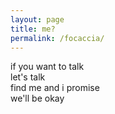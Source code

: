 ```yaml
---
layout: page
title: me?
permalink: /focaccia/
---
```


if you want to talk  
let's talk  
find me and i promise  
we'll be okay
